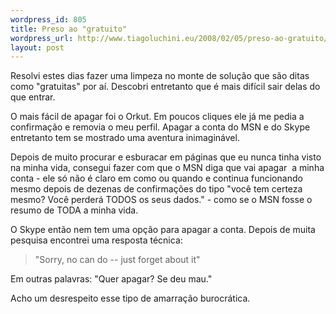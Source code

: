 ```yaml
--- 
wordpress_id: 805
title: Preso ao "gratuito"
wordpress_url: http://www.tiagoluchini.eu/2008/02/05/preso-ao-gratuito/
layout: post
---
```

Resolvi estes dias fazer uma limpeza no monte de solução que são ditas como "gratuitas" por aí. Descobri entretanto que é mais difícil sair delas do que entrar.

O mais fácil de apagar foi o Orkut. Em poucos cliques ele já me pedia a confirmação e removia o meu perfil. Apagar a conta do MSN e do Skype entretanto tem se mostrado uma aventura inimaginável.

Depois de muito procurar e esburacar em páginas que eu nunca tinha visto na minha vida, consegui fazer com que o MSN diga que vai apagar  a minha conta - ele só não é claro em como ou quando e continua funcionando mesmo depois de dezenas de confirmações do tipo "você tem certeza mesmo? Você perderá TODOS os seus dados." - como se o MSN fosse o resumo de TODA a minha vida.

O Skype então nem tem uma opção para apagar a conta. Depois de muita pesquisa encontrei uma resposta técnica:
<blockquote>"Sorry, no can do -- just forget about it"</blockquote>
Em outras palavras: "Quer apagar? Se deu mau."

Acho um desrespeito esse tipo de amarração burocrática.
